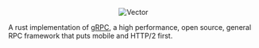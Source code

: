 <p align="center">
  <img src="https://media.discordapp.net/attachments/276711044536074240/626229012343029780/tonic_ghbanner.png" alt="Vector">
</p>

A rust implementation of [gRPC], a high performance, open source, general
RPC framework that puts mobile and HTTP/2 first.

[gRPC]: https://grpc.io
